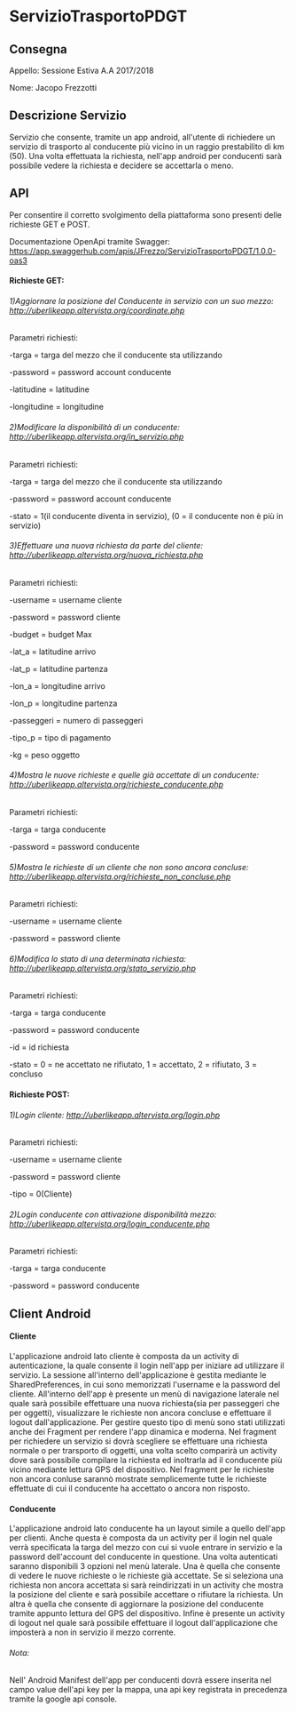 

# ServizioTrasportoPDGT

## Consegna
Appello: Sessione Estiva A.A 2017/2018

Nome: Jacopo Frezzotti

## Descrizione Servizio

Servizio che consente, tramite un app android, all'utente di richiedere un servizio di trasporto al conducente più vicino in un raggio prestabilito di km (50). Una volta effettuata la richiesta, nell'app android per conducenti sarà possibile vedere la richiesta e decidere se accettarla o meno.

## API

Per consentire il corretto svolgimento della piattaforma sono presenti delle richieste GET e POST.

Documentazione OpenApi tramite Swagger: https://app.swaggerhub.com/apis/JFrezzo/ServizioTrasportoPDGT/1.0.0-oas3

#### Richieste GET:
###### 1)Aggiornare la posizione del Conducente in servizio con un suo mezzo: http://uberlikeapp.altervista.org/coordinate.php

Parametri richiesti:

-targa = targa del mezzo che il conducente sta utilizzando

-password = password account conducente

-latitudine = latitudine 

-longitudine = longitudine

###### 2)Modificare la disponibilità di un conducente: http://uberlikeapp.altervista.org/in_servizio.php

Parametri richiesti:

-targa = targa del mezzo che il conducente sta utilizzando

-password = password account conducente

-stato = 1(il conducente diventa in servizio), (0 = il conducente non è più in servizio)

###### 3)Effettuare una nuova richiesta da parte del cliente: http://uberlikeapp.altervista.org/nuova_richiesta.php

Parametri richiesti:

-username = username cliente

-password = password cliente

-budget = budget Max

-lat_a = latitudine arrivo

-lat_p = latitudine partenza

-lon_a = longitudine arrivo

-lon_p = longitudine partenza

-passeggeri = numero di passeggeri

-tipo_p = tipo di pagamento

-kg =  peso oggetto


###### 4)Mostra le nuove richieste e quelle già accettate di un conducente: http://uberlikeapp.altervista.org/richieste_conducente.php

Parametri richiesti:

-targa = targa conducente

-password = password conducente


###### 5)Mostra le richieste di un cliente che non sono ancora concluse: http://uberlikeapp.altervista.org/richieste_non_concluse.php

Parametri richiesti:

-username = username cliente

-password = password cliente


###### 6)Modifica lo stato di una determinata richiesta: http://uberlikeapp.altervista.org/stato_servizio.php

Parametri richiesti:

-targa = targa conducente

-password = password conducente

-id = id richiesta

-stato =  0 = ne accettato ne rifiutato, 1 = accettato, 2 = rifiutato, 3 = concluso


#### Richieste POST:
###### 1)Login cliente: http://uberlikeapp.altervista.org/login.php

Parametri richiesti:

-username = username cliente

-password = password cliente

-tipo = 0(Cliente)

###### 2)Login conducente con attivazione disponibilità mezzo: http://uberlikeapp.altervista.org/login_conducente.php

Parametri richiesti:

-targa = targa conducente

-password = password conducente



## Client Android

#### Cliente

L'applicazione android lato cliente è composta da un activity di autenticazione, la quale consente il login nell'app per iniziare ad utilizzare il servizio. La sessione all'interno dell'applicazione è gestita mediante le SharedPreferences, in cui sono memorizzati l'username e la password del cliente.
All'interno dell'app è presente un menù di navigazione laterale nel quale sarà possibile effettuare una nuova richiesta(sia per passeggeri che per oggetti), visualizzare le richieste non ancora concluse e effettuare il logout dall'applicazione.
Per gestire questo tipo di menù sono stati utilizzati anche dei Fragment per rendere l'app dinamica e moderna.
Nel fragment per richiedere un servizio si dovrà scegliere se effettuare una richiesta normale o per trarsporto di oggetti, una volta scelto comparirà un activity dove sarà possibile compilare la richiesta ed inoltrarla ad il conducente più vicino mediante lettura GPS del dispositivo.
Nel fragment per le richieste non ancora conluse sarannò mostrate semplicemente tutte le richieste effettuate di cui il conducente ha accettato o ancora non risposto.


#### Conducente

L'applicazione android lato conducente ha un layout simile a quello dell'app per clienti.
Anche questa è composta da un activity per il login nel quale verrà specificata la targa del mezzo con cui si vuole entrare in servizio e la password dell'account del conducente in questione.
Una volta autenticati saranno disponibili 3 opzioni nel menù laterale.
Una è quella che consente di vedere le nuove richieste o le richieste già accettate. Se si seleziona una richiesta non ancora accettata si sarà reindirizzati in un activity che mostra la posizione del cliente e sarà possibile accettare o rifiutare la richiesta.
Un altra è quella che consente di aggiornare la posizione del conducente tramite appunto lettura del GPS del dispositivo.
Infine è presente un activity di logout nel quale sarà possibile effettuare il logout dall'applicazione che imposterà a non in servizio il mezzo corrente.

###### Nota:
Nell' Android Manifest dell'app per conducenti dovrà essere inserita nel campo value dell'api key per la mappa, una api key registrata in precedenza tramite la google api console.

